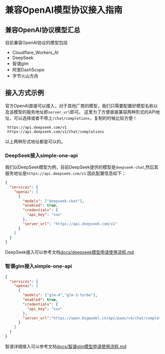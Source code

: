 # 兼容OpenAI模型协议接入指南

## 兼容OpenAI协议模型汇总
目前兼容OpenAI协议的模型包括
- Cloudflare_Workers_AI
- DeepSeek
- 智谱glm
- 阿里DashScope
- 字节火山方舟

## 接入方式示例
官方OpenAI直接可以接入，对于其他厂商的模型，我们只需要配置好模型名称以及该模型的服务地址即`server_url`即可。
这里为了方便直接兼容两种形式的API地址，可以选择或者不带上`/chat/completions`，复制的时候比较方便！
```
 https://api.deepseek.com/v1
 https://api.deepseek.com/v1/chat/completions
```
以上两种形式地址都是可以的。

### DeepSeek接入simple-one-api
我们以DeepSeek模型为例，目前DeepSeek提供的模型是`deepseek-chat`,然后其服务地址是`https://api.deepseek.com/v1` 
因此配置信息如下：
```json
{
  "services": {
    "openai": [
      {
        "models": ["deepseek-chat"],
        "enabled": true,
        "credentials": {
          "api_key": "xxx"
        },
        "server_url": "https://api.deepseek.com/v1"
      }
    ]
  }
}
```
DeepSeek接入可以参考文档[docs/deepseek模型申请使用流程.md](https://github.com/fruitbars/simple-one-api/blob/main/docs/deepseek%E6%A8%A1%E5%9E%8B%E7%94%B3%E8%AF%B7%E4%BD%BF%E7%94%A8%E6%B5%81%E7%A8%8B.md)

### 智谱glm接入simple-one-api

```json
{
  "services": {
    "openai": [
      {
        "models": ["glm-4","glm-3-turbo"],
        "enabled": true,
        "credentials": {
          "api_key": "xxx"
        },
        "server_url":"https://open.bigmodel.cn/api/paas/v4/chat/completions"
      }
    ]
  }
}
```
智谱详细接入可以参考文档[docs/智谱glm模型申请使用流程.md](https://github.com/fruitbars/simple-one-api/blob/main/docs/%E6%99%BA%E8%B0%B1glm%E6%A8%A1%E5%9E%8B%E7%94%B3%E8%AF%B7%E4%BD%BF%E7%94%A8%E6%B5%81%E7%A8%8B.md)